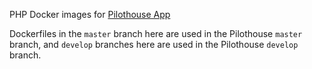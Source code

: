 PHP Docker images for [Pilothouse App](https://github.com/Pilothouse-App/pilothouse)

Dockerfiles in the `master` branch here are used in the Pilothouse `master` branch, and `develop` branches here are used in the Pilothouse `develop` branch.
